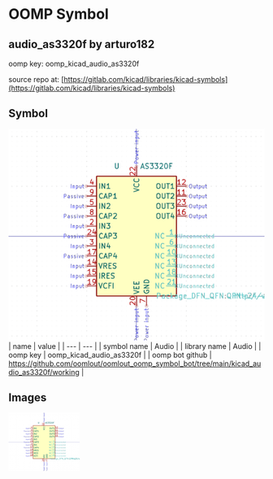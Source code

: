 # OOMP Symbol  
## audio_as3320f  by arturo182  
  
oomp key: oomp_kicad_audio_as3320f  
  
source repo at: [https://gitlab.com/kicad/libraries/kicad-symbols](https://gitlab.com/kicad/libraries/kicad-symbols)  
## Symbol  
  
[![working.png](working_600.png)](working.png)  
| name | value | 
| --- | --- | 
| symbol name | Audio | 
| library name | Audio | 
| oomp key | oomp_kicad_audio_as3320f | 
| oomp bot github | https://github.com/oomlout/oomlout_oomp_symbol_bot/tree/main/kicad_audio_as3320f/working | 
## Images  
  
[![working.png](working_140.png)](working.png)  
